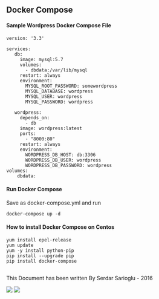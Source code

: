 ## Docker Compose

#### Sample Wordpress Docker Compose File

    version: '3.3'

    services:
       db:
         image: mysql:5.7
         volumes:
           - dbdata:/var/lib/mysql
         restart: always
         environment:
           MYSQL_ROOT_PASSWORD: somewordpress
           MYSQL_DATABASE: wordpress
           MYSQL_USER: wordpress
           MYSQL_PASSWORD: wordpress

       wordpress:
         depends_on:
           - db
         image: wordpress:latest
         ports:
           - "8000:80"
         restart: always
         environment:
           WORDPRESS_DB_HOST: db:3306
           WORDPRESS_DB_USER: wordpress
           WORDPRESS_DB_PASSWORD: wordpress
    volumes:
        dbdata:

#### Run Docker Compose
Save as docker-compose.yml and run

    docker-compose up -d
    
#### How to install Docker Compose on Centos
    yum install epel-release
    yum update
    yum -y install python-pip
    pip install --upgrade pip
    pip install docker-compose

## 

This Document has been written By Serdar Sarioglu - 2016

<a href="https://mysystem.org" title="Mysystem.org"><img src="https://img.shields.io/website-up-down-green-red/http/shields.io.svg?label=Visit%20mysystem.org"></a>
<a href="https://www.paypal.me/ssarioglu" title="Support project"><img src="https://img.shields.io/badge/Donate%20me-paypal-brightgreen.svg"></a>
 

